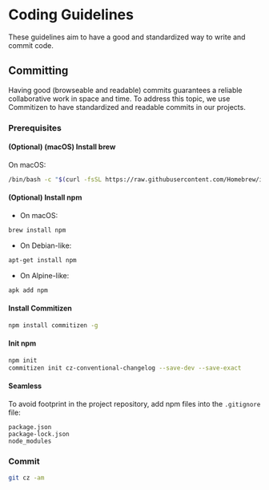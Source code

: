 # Coding Guidelines
These guidelines aim to have a good and standardized way to write and commit code.


## Committing
Having good (browseable and readable) commits guarantees a reliable collaborative work in space and time. To address this topic, we use Commitizen to have standardized and readable commits in our projects.

### Prerequisites

#### (Optional) (macOS) Install brew
On macOS:
```sh
/bin/bash -c "$(curl -fsSL https://raw.githubusercontent.com/Homebrew/install/master/install.sh)"
```

#### (Optional) Install npm
- On macOS:
```sh
brew install npm
```
- On Debian-like:
```sh
apt-get install npm
```
- On Alpine-like:
```sh
apk add npm
```

#### Install Commitizen
```sh
npm install commitizen -g
```

#### Init npm
```sh
npm init
commitizen init cz-conventional-changelog --save-dev --save-exact
```

#### Seamless
To avoid footprint in the project repository, add npm files into the `.gitignore` file:
```
package.json
package-lock.json
node_modules
```

### Commit
```sh
git cz -am
```

